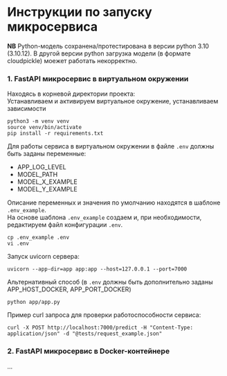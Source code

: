 # Инструкции по запуску микросервиса

**NB** Python-модель сохранена/протестирована в версии python 3.10 (3.10.12). В другой версии python загрузка модели (в формате cloudpickle) моежет работать некорректно. 

### 1. FastAPI микросервис в виртуальном окружении

Находясь в корневой директории проекта:   
Устанавливаем и активируем виртуальное окружение, устанавливаем зависимости
```
python3 -m venv venv
source venv/bin/activate
pip install -r requirements.txt
```
Для работы сервиса в виртуальном окружении в файле `.env` должны быть заданы переменные:
- APP_LOG_LEVEL
- MODEL_PATH
- MODEL_X_EXAMPLE
- MODEL_Y_EXAMPLE

Описание переменных и значения по умолчанию находятся в шаблоне `.env_example`.    
На основе шаблона `.env_example` cоздаем и, при необходимости, редактируем файл конфигурации `.env`.     
```
cp .env_example .env
vi .env
```
Запуск uvicorn сервера:
```
uvicorn --app-dir=app app:app --host=127.0.0.1 --port=7000
```
Альтернативный способ (в `.env` должны быть дополнительно заданы APP_HOST_DOCKER, APP_PORT_DOCKER)
```
python app/app.py
```
Пример сurl запроса для проверки работоспособности сервиса:
```
curl -X POST http://localhost:7000/predict -H "Content-Type: application/json" -d "@tests/request_example.json"
```

### 2. FastAPI микросервис в Docker-контейнере
...
